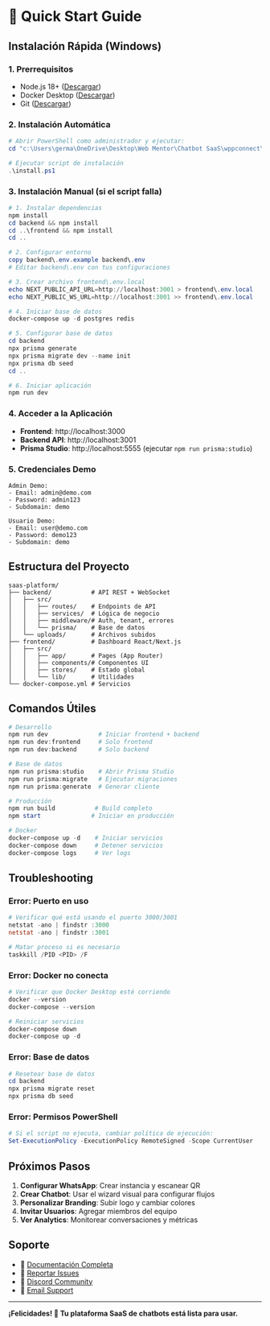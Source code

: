 # 🚀 Quick Start Guide

## Instalación Rápida (Windows)

### 1. Prerrequisitos

- Node.js 18+ ([Descargar](https://nodejs.org/))
- Docker Desktop ([Descargar](https://www.docker.com/products/docker-desktop/))
- Git ([Descargar](https://git-scm.com/))

### 2. Instalación Automática

```powershell
# Abrir PowerShell como administrador y ejecutar:
cd "c:\Users\germa\OneDrive\Desktop\Web Mentor\Chatbot SaaS\wppconnect\saas-platform"

# Ejecutar script de instalación
.\install.ps1
```

### 3. Instalación Manual (si el script falla)

```powershell
# 1. Instalar dependencias
npm install
cd backend && npm install
cd ..\frontend && npm install
cd ..

# 2. Configurar entorno
copy backend\.env.example backend\.env
# Editar backend\.env con tus configuraciones

# 3. Crear archivo frontend\.env.local
echo NEXT_PUBLIC_API_URL=http://localhost:3001 > frontend\.env.local
echo NEXT_PUBLIC_WS_URL=http://localhost:3001 >> frontend\.env.local

# 4. Iniciar base de datos
docker-compose up -d postgres redis

# 5. Configurar base de datos
cd backend
npx prisma generate
npx prisma migrate dev --name init
npx prisma db seed
cd ..

# 6. Iniciar aplicación
npm run dev
```

### 4. Acceder a la Aplicación

- **Frontend**: http://localhost:3000
- **Backend API**: http://localhost:3001
- **Prisma Studio**: http://localhost:5555 (ejecutar `npm run prisma:studio`)

### 5. Credenciales Demo

```
Admin Demo:
- Email: admin@demo.com
- Password: admin123
- Subdomain: demo

Usuario Demo:
- Email: user@demo.com
- Password: demo123
- Subdomain: demo
```

## Estructura del Proyecto

```
saas-platform/
├── backend/           # API REST + WebSocket
│   ├── src/
│   │   ├── routes/    # Endpoints de API
│   │   ├── services/  # Lógica de negocio
│   │   ├── middleware/# Auth, tenant, errores
│   │   └── prisma/    # Base de datos
│   └── uploads/       # Archivos subidos
├── frontend/          # Dashboard React/Next.js
│   ├── src/
│   │   ├── app/       # Pages (App Router)
│   │   ├── components/# Componentes UI
│   │   ├── stores/    # Estado global
│   │   └── lib/       # Utilidades
└── docker-compose.yml # Servicios
```

## Comandos Útiles

```powershell
# Desarrollo
npm run dev              # Iniciar frontend + backend
npm run dev:frontend     # Solo frontend
npm run dev:backend      # Solo backend

# Base de datos
npm run prisma:studio    # Abrir Prisma Studio
npm run prisma:migrate   # Ejecutar migraciones
npm run prisma:generate  # Generar cliente

# Producción
npm run build           # Build completo
npm start              # Iniciar en producción

# Docker
docker-compose up -d    # Iniciar servicios
docker-compose down     # Detener servicios
docker-compose logs     # Ver logs
```

## Troubleshooting

### Error: Puerto en uso

```powershell
# Verificar qué está usando el puerto 3000/3001
netstat -ano | findstr :3000
netstat -ano | findstr :3001

# Matar proceso si es necesario
taskkill /PID <PID> /F
```

### Error: Docker no conecta

```powershell
# Verificar que Docker Desktop esté corriendo
docker --version
docker-compose --version

# Reiniciar servicios
docker-compose down
docker-compose up -d
```

### Error: Base de datos

```powershell
# Resetear base de datos
cd backend
npx prisma migrate reset
npx prisma db seed
```

### Error: Permisos PowerShell

```powershell
# Si el script no ejecuta, cambiar política de ejecución:
Set-ExecutionPolicy -ExecutionPolicy RemoteSigned -Scope CurrentUser
```

## Próximos Pasos

1. **Configurar WhatsApp**: Crear instancia y escanear QR
2. **Crear Chatbot**: Usar el wizard visual para configurar flujos
3. **Personalizar Branding**: Subir logo y cambiar colores
4. **Invitar Usuarios**: Agregar miembros del equipo
5. **Ver Analytics**: Monitorear conversaciones y métricas

## Soporte

- 📖 [Documentación Completa](README.md)
- 🐛 [Reportar Issues](https://github.com/tu-repo/issues)
- 💬 [Discord Community](https://discord.gg/tu-server)
- 📧 [Email Support](mailto:soporte@tudominio.com)

---

**¡Felicidades! 🎉 Tu plataforma SaaS de chatbots está lista para usar.**
